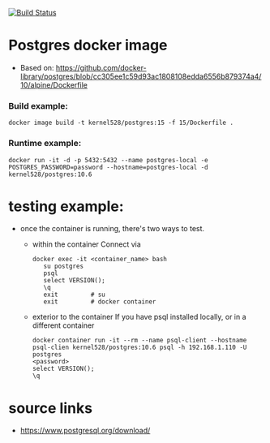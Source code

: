 [![Build Status](http://drone.kernelsanders.biz:8080/api/badges/kernel528/postgres-docker/status.svg?ref=refs/heads/main)](http://drone.kernelsanders.biz:8080/kernel528/postgres-docker)

# Postgres docker image
* Based on:  https://github.com/docker-library/postgres/blob/cc305ee1c59d93ac1808108edda6556b879374a4/10/alpine/Dockerfile

### Build example:
```
docker image build -t kernel528/postgres:15 -f 15/Dockerfile .

```

### Runtime example:
```
docker run -it -d -p 5432:5432 --name postgres-local -e POSTGRES_PASSWORD=password --hostname=postgres-local -d kernel528/postgres:10.6
```

# testing example:
* once the container is running, there's two ways to test.

  * within the container
    Connect via
    ```
    docker exec -it <container_name> bash
       su postgres
       psql
       select VERSION();
       \q           
       exit         # su
       exit         # docker container
    ```
  * exterior to the container
    If you have psql installed locally, or in a different container
    ```
    docker container run -it --rm --name psql-client --hostname psql-clien kernel528/postgres:10.6 psql -h 192.168.1.110 -U postgres
    <password>
    select VERSION();
    \q           
    ```
# source links
* https://www.postgresql.org/download/
